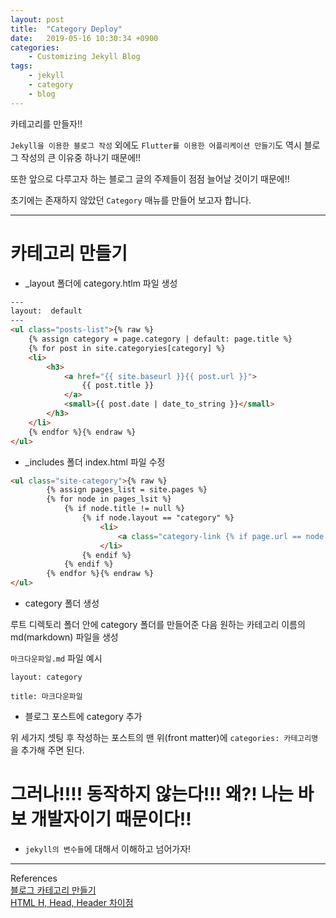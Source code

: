 ```yaml
---
layout: post
title:  "Category Deploy"
date:   2019-05-16 10:30:34 +0900
categories:
    - Customizing Jekyll Blog
tags:
    - jekyll
    - category
    - blog
---
```

카테고리를 만들자!!  

`Jekyll을 이용한 블로그 작성` 외에도 `Flutter를 이용한 어플리케이션 만들기`도 역시 블로그 작성의 큰 이유중 하나기 때문에!!  

또한 앞으로 다루고자 하는 블로그 글의 주제들이 점점 늘어날 것이기 때문에!!  

초기에는 존재하지 않았던 `Category` 매뉴를 만들어 보고자 합니다.

---

# 카테고리 만들기

*  _layout 폴더에 category.htlm 파일 생성


```html
---
layout:  default
---
<ul class="posts-list">{% raw %}
	{% assign category = page.category | default: page.title %}
	{% for post in site.categoryies[category] %}
	<li>
		<h3>
			<a href="{{ site.baseurl }}{{ post.url }}">
				{{ post.title }}
			</a>
			<small>{{ post.date | date_to_string }}</small>
		</h3>
	</li>
	{% endfor %}{% endraw %}
</ul>

```

* _includes 폴더 index.html 파일 수정

```html
<ul class="site-category">{% raw %}
		{% assign pages_list = site.pages %}
		{% for node in pages_lsit %}
			{% if node.title != null %}
				{% if node.layout == "category" %}
					<li>
						<a class="category-link {% if page.url == node.url %} active{% endif %} href="{{ site.baseurl }}{{ node.url }}">{{ node.title }}</a>
					</li>
				{% endif %}
			{% endif %}
		{% endfor %}{% endraw %}
</ul>
```

* category 폴더 생성

루트 디렉토리 폴더 안에 category 폴더를 만들어준 다음 원하는 카테고리 이름의 md(markdown) 파일을 생성

`마크다운파일.md` 파일 예시

```
layout: category

title: 마크다운파일 
```

* 블로그 포스트에 category 추가

위 세가지 셋팅 후 작성하는 포스트의 맨 위(front matter)에 `categories: 카테고리명`을 추가해 주면 된다.

# 그러나!!!! 동작하지 않는다!!! 왜?! 나는 바보 개발자이기 때문이다!!

- `jekyll의 변수들`에 대해서 이해하고 넘어가자! 

---
References  
[블로그 카테고리 만들기][블로그 카테로기 만들기]  
[HTML H, Head, Header 차이점][HTML H, Head, Header 차이점]


[블로그 카테로기 만들기]: https://devyurim.github.io/development%20environment/github%20blog/2018/08/07/blog-6.html
[HTML H, Head, Header 차이점]: https://dasima.xyz/html-heading-head-header/
